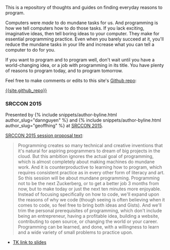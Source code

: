 
This is a repository of thoughts and guides on finding everyday reasons to program. 

Computers were _made_ to do mundane tasks for us. And programming is how we tell computers how to do those tasks. If you lack exciting, imaginative ideas, then tell boring ideas to your computer. They make for essential programming practice. Even when you barely succeed at it, you'll reduce the mundane tasks in your life and increase what you can tell a computer to do for you.

If you want to program and to program well, don't wait until you have a world-changing idea, or a job with programming in its title. You have plenty of reasons to program today, and to program tomorrow.


Feel free to make comments or edits to this site's [Github repo](https://github.com/{{site.github_repo}}):

[{{site.github_repo}}](https://github.com/{{site.github_repo}})



### SRCCON 2015 

Presented by {% include snippets/author-byline.html author_slug="dannguyen" %} and {% include snippets/author-byline.html author_slug="geoffhing" %} at [SRCCON 2015](http://srccon.org/).

[SRCCON 2015 session proposal text](http://srccon.org/sessions/#proposal-106215):

> Programming creates so many technical and creative inventions that it's natural for aspiring programmers to dream of big projects in the cloud. But this ambition ignores the actual goal of programming, which is almost completely about making machines do mundane work. And it is counterproductive to learning how to program, which requires consistent practice as in every other form of literacy and art. So this session will be about mundane programming. Programming not to be the next Zuckerberg, or to get a better job 3 months from now, but to make today or just the next ten minutes more enjoyable. Instead of focusing specifically on how to code, we'll expand upon the reasons of why we code (though seeing is often believing when it comes to code, so feel free to bring both ideas and Gists). And we'll trim the personal prerequisites of programming, which don't include being an entrepreneur, having a profitable idea, building a website, contributing to open source, or changing the world or your career. Programming can be learned, and done, with a willingness to learn and a wide variety of small problems to practice upon.


- [TK link to slides](/#TK)


